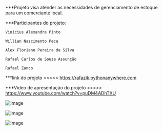 ***Projeto visa atender as necessidades de gerenciamento de estoque para um comerciante local.

***Participantes do projeto:

    Vinicius Alexandre Pinto

    Willian Nascimento Peca

    Alex Floriano Pereira da Silva

    Rafael Carlos de Souza Assunção

    Rafael Zanco

***link do projeto >>>>> https://rafazik.pythonanywhere.com

***Video de apresentação do projeto >>>>> https://www.youtube.com/watch?v=puDM4ADhTXU


![image](https://github.com/user-attachments/assets/2dcf3cb1-65b7-4ee9-8c7f-23ca5a275e24)

![image](https://github.com/user-attachments/assets/d04f7a8a-0c46-4b9d-959e-2c66e888909b)

![image](https://github.com/user-attachments/assets/9bbafe26-ca2b-4488-955e-4bd9de56c362)

